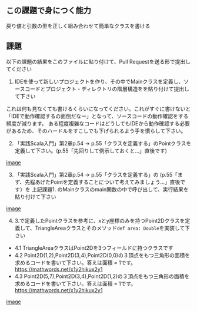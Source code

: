 ## この課題で身につく能力

戻り値と引数の型を正しく組み合わせて簡単なクラスを書ける

## 課題

以下の課題の結果をこのファイルに貼り付けて、Pull Requestを送る形で提出してください

1. IDEを使って新しいプロジェクトを作り、その中でMainクラスを定義し、ソースコードとプロジェクト・ディレクトリの階層構造をを貼り付けて提出して下さい

これは何も見なくても書けるくらいになってください。これがすぐに書けないと「IDEで動作確認するの面倒だなー」となって、ソースコードの動作確認をする頻度が減ります。
ある程度複雑なコードはどうしてもIDEから動作確認する必要があるため、そのハードルをすこしでも下げられるよう手を慣らして下さい。

2. 「実践Scala入門」第2章p.54 -> p.55「クラスを定義する」のPointクラスを定義して下さい。(p.55「先回りして例示しておくと…」直後です) 

[image](https://user-images.githubusercontent.com/11292872/78419748-eac82500-7683-11ea-92cd-1f007cc6eac9.png)

3. 「実践Scala入門」第2章p.54 -> p.55「クラスを定義する」の (p.55「まず、先程あげたPointを定義することについて考えてみましょう…」直後です）を 上記課題1. のMainクラスのmain関数の中で呼び出して、実行結果を貼り付けて下さい

[image](https://user-images.githubusercontent.com/11292872/78419699-4514b600-7683-11ea-860b-b8888f82ac00.png)


4. 3.で定義したPointクラスを参考に、xとy座標のみを持つPoint2Dクラスを定義して、TriangleAreaクラスとそのメソッド`def area: Double`を実装して下さい
  - 4.1 TriangleAreaクラスはPoint2Dを3つフィールドに持つクラスです
  - 4.2 Point2D(1,2),Point2D(3,4),Point2D(0,0)の３頂点をもつ三角形の面積を求めるコードを書いて下さい。答えは面積 = 1です。 https://mathwords.net/x1y2hikux2y1
  - 4.3 Point2D(5,7),Point2D(3,4),Point2D(1,2)の３頂点をもつ三角形の面積を求めるコードを書いて下さい。答えは面積 = 1です。 https://mathwords.net/x1y2hikux2y1

[image](https://user-images.githubusercontent.com/11292872/78420397-c1aa9300-7689-11ea-8788-d86797998c4e.png)

